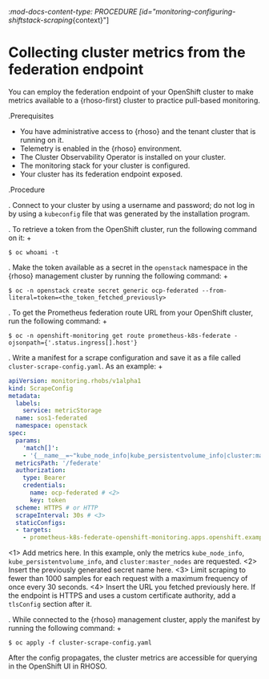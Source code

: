 :_mod-docs-content-type: PROCEDURE
[id="monitoring-configuring-shiftstack-scraping_{context}"]
# Collecting cluster metrics from the federation endpoint

You can employ the federation endpoint of your OpenShift cluster to make metrics available to a {rhoso-first} cluster to practice pull-based monitoring.

.Prerequisites

- You have administrative access to {rhoso} and the tenant cluster that is running on it.
- Telemetry is enabled in the {rhoso} environment.
- The Cluster Observability Operator is installed on your cluster.
- The monitoring stack for your cluster is configured.
- Your cluster has its federation endpoint exposed.

.Procedure

. Connect to your cluster by using a username and password; do not log in by using a `kubeconfig` file that was generated by the installation program.

. To retrieve a token from the OpenShift cluster, run the following command on it:
+
```terminal
$ oc whoami -t
```

. Make the token available as a secret in the `openstack` namespace in the {rhoso} management cluster by running the following command:
+
```terminal
$ oc -n openstack create secret generic ocp-federated --from-literal=token=<the_token_fetched_previously>
```

. To get the Prometheus federation route URL from your OpenShift cluster, run the following command:
+
```terminal
$ oc -n openshift-monitoring get route prometheus-k8s-federate -ojsonpath={'.status.ingress[].host'}
```

. Write a manifest for a scrape configuration and save it as a file called `cluster-scrape-config.yaml`. As an example:
+
```yaml
apiVersion: monitoring.rhobs/v1alpha1
kind: ScrapeConfig
metadata:
  labels:
    service: metricStorage
  name: sos1-federated
  namespace: openstack
spec:
  params:
    'match[]':
    - '{__name__=~"kube_node_info|kube_persistentvolume_info|cluster:master_nodes"}' # <1>
  metricsPath: '/federate'
  authorization:
    type: Bearer
    credentials:
      name: ocp-federated # <2>
      key: token
  scheme: HTTPS # or HTTP
  scrapeInterval: 30s # <3>
  staticConfigs:
  - targets:
    - prometheus-k8s-federate-openshift-monitoring.apps.openshift.example # <4>
```
<1> Add metrics here. In this example, only the metrics `kube_node_info`, `kube_persistentvolume_info`, and `cluster:master_nodes` are requested.
<2> Insert the previously generated secret name here.
<3> Limit scraping to fewer than 1000 samples for each request with a maximum frequency of once every 30 seconds.
<4> Insert the URL you fetched previously here. If the endpoint is HTTPS and uses a custom certificate authority, add a `tlsConfig` section after it.

. While connected to the {rhoso} management cluster, apply the manifest by running the following command:
+
```terminal
$ oc apply -f cluster-scrape-config.yaml
```

After the config propagates, the cluster metrics are accessible for querying in the OpenShift UI in RHOSO.
